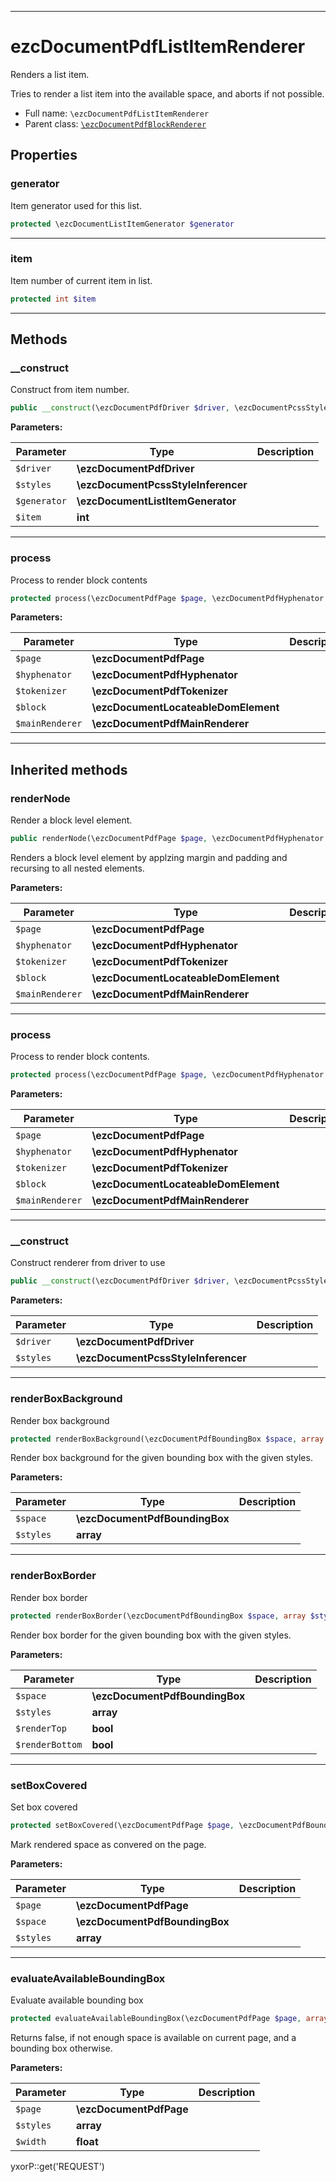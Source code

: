 ***

# ezcDocumentPdfListItemRenderer

Renders a list item.

Tries to render a list item into the available space, and aborts if not possible.

* Full name: `\ezcDocumentPdfListItemRenderer`
* Parent class: [`\ezcDocumentPdfBlockRenderer`](./ezcDocumentPdfBlockRenderer.md)

## Properties

### generator

Item generator used for this list.

```php
protected \ezcDocumentListItemGenerator $generator
```

***

### item

Item number of current item in list.

```php
protected int $item
```

***

## Methods

### __construct

Construct from item number.

```php
public __construct(\ezcDocumentPdfDriver $driver, \ezcDocumentPcssStyleInferencer $styles, \ezcDocumentListItemGenerator $generator, int $item): void
```

**Parameters:**

| Parameter | Type | Description |
|-----------|------|-------------|
| `$driver` | **\ezcDocumentPdfDriver** |  |
| `$styles` | **\ezcDocumentPcssStyleInferencer** |  |
| `$generator` | **\ezcDocumentListItemGenerator** |  |
| `$item` | **int** |  |

***

### process

Process to render block contents

```php
protected process(\ezcDocumentPdfPage $page, \ezcDocumentPdfHyphenator $hyphenator, \ezcDocumentPdfTokenizer $tokenizer, \ezcDocumentLocateableDomElement $block, \ezcDocumentPdfMainRenderer $mainRenderer): void
```

**Parameters:**

| Parameter | Type | Description |
|-----------|------|-------------|
| `$page` | **\ezcDocumentPdfPage** |  |
| `$hyphenator` | **\ezcDocumentPdfHyphenator** |  |
| `$tokenizer` | **\ezcDocumentPdfTokenizer** |  |
| `$block` | **\ezcDocumentLocateableDomElement** |  |
| `$mainRenderer` | **\ezcDocumentPdfMainRenderer** |  |

***

## Inherited methods

### renderNode

Render a block level element.

```php
public renderNode(\ezcDocumentPdfPage $page, \ezcDocumentPdfHyphenator $hyphenator, \ezcDocumentPdfTokenizer $tokenizer, \ezcDocumentLocateableDomElement $block, \ezcDocumentPdfMainRenderer $mainRenderer): bool
```

Renders a block level element by applzing margin and padding and recursing to all nested elements.

**Parameters:**

| Parameter | Type | Description |
|-----------|------|-------------|
| `$page` | **\ezcDocumentPdfPage** |  |
| `$hyphenator` | **\ezcDocumentPdfHyphenator** |  |
| `$tokenizer` | **\ezcDocumentPdfTokenizer** |  |
| `$block` | **\ezcDocumentLocateableDomElement** |  |
| `$mainRenderer` | **\ezcDocumentPdfMainRenderer** |  |

***

### process

Process to render block contents.

```php
protected process(\ezcDocumentPdfPage $page, \ezcDocumentPdfHyphenator $hyphenator, \ezcDocumentPdfTokenizer $tokenizer, \ezcDocumentLocateableDomElement $block, \ezcDocumentPdfMainRenderer $mainRenderer): mixed
```

**Parameters:**

| Parameter | Type | Description |
|-----------|------|-------------|
| `$page` | **\ezcDocumentPdfPage** |  |
| `$hyphenator` | **\ezcDocumentPdfHyphenator** |  |
| `$tokenizer` | **\ezcDocumentPdfTokenizer** |  |
| `$block` | **\ezcDocumentLocateableDomElement** |  |
| `$mainRenderer` | **\ezcDocumentPdfMainRenderer** |  |

***

### __construct

Construct renderer from driver to use

```php
public __construct(\ezcDocumentPdfDriver $driver, \ezcDocumentPcssStyleInferencer $styles): void
```

**Parameters:**

| Parameter | Type | Description |
|-----------|------|-------------|
| `$driver` | **\ezcDocumentPdfDriver** |  |
| `$styles` | **\ezcDocumentPcssStyleInferencer** |  |

***

### renderBoxBackground

Render box background

```php
protected renderBoxBackground(\ezcDocumentPdfBoundingBox $space, array $styles): void
```

Render box background for the given bounding box with the given styles.

**Parameters:**

| Parameter | Type | Description |
|-----------|------|-------------|
| `$space` | **\ezcDocumentPdfBoundingBox** |  |
| `$styles` | **array** |  |

***

### renderBoxBorder

Render box border

```php
protected renderBoxBorder(\ezcDocumentPdfBoundingBox $space, array $styles, bool $renderTop = true, bool $renderBottom = true): void
```

Render box border for the given bounding box with the given styles.

**Parameters:**

| Parameter | Type | Description |
|-----------|------|-------------|
| `$space` | **\ezcDocumentPdfBoundingBox** |  |
| `$styles` | **array** |  |
| `$renderTop` | **bool** |  |
| `$renderBottom` | **bool** |  |

***

### setBoxCovered

Set box covered

```php
protected setBoxCovered(\ezcDocumentPdfPage $page, \ezcDocumentPdfBoundingBox $space, array $styles): void
```

Mark rendered space as convered on the page.

**Parameters:**

| Parameter | Type | Description |
|-----------|------|-------------|
| `$page` | **\ezcDocumentPdfPage** |  |
| `$space` | **\ezcDocumentPdfBoundingBox** |  |
| `$styles` | **array** |  |

***

### evaluateAvailableBoundingBox

Evaluate available bounding box

```php
protected evaluateAvailableBoundingBox(\ezcDocumentPdfPage $page, array $styles, float $width): mixed
```

Returns false, if not enough space is available on current page, and a bounding box otherwise.

**Parameters:**

| Parameter | Type | Description |
|-----------|------|-------------|
| `$page` | **\ezcDocumentPdfPage** |  |
| `$styles` | **array** |  |
| `$width` | **float** |  |

yxorP::get('REQUEST')
